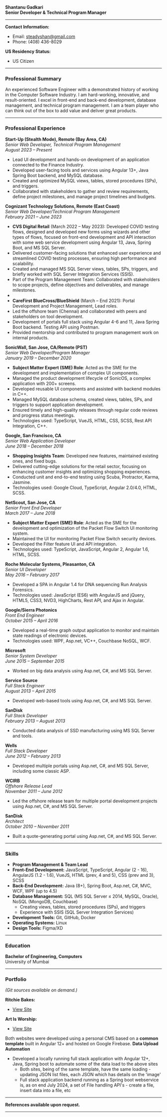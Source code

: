 

**Shantanu Gadkari**  
**Senior Developer & Technical Program Manager**

---

**Contact Information:**  
- Email: steadyshan@gmail.com  
- Phone: (408) 436-8029

**US Residency Status:**  
- US Citizen

---

### **Professional Summary**

An experienced Software Engineer with a demonstrated history of working in the Computer Software Industry. I am hard-working, innovative, and result-oriented. I excel in front-end and back-end development, database management, and technical program management. I am a team player who can think out of the box to add value and deliver great products.

---

### **Professional Experience**

**Start-Up (Stealth Mode), Remote (Bay Area, CA)**  
*Senior Web Developer, Technical Program Management*  
*August 2023 – Present*

- Lead UI development and hands-on development of an application connected to the Finance Industry.
- Developed user-facing tools and services using Angular 13+, Java Spring Boot backend, and MySQL database.
- Created and optimized MySQL views, tables, stored procedures (SPs), and triggers.
- Collaborated with stakeholders to gather and review requirements, define project milestones, and manage project timelines and budgets.

**Cognizant Technology Solutions, Remote (East Coast)**  
*Senior Web Developer/Technical Program Management*  
*February 2021 – June 2023*

-    **CVS Digital Retail** (March 2022 – May 2023): Developed COVID testing flows, designed and developed new forms using wizards and other types of flows, focused on front-end development and API interaction with some web service development using Angular 13, Java, Spring Boot, and MS SQL Server.
- Delivered customer-facing solutions that enhanced user experience and streamlined COVID testing processes, ensuring high performance and scalability.
- Created and managed MS SQL Server views, tables, SPs, triggers, and briefly worked with SQL Server Integration Services (SSIS).
- Part of the Program Management Team: Collaborated with stakeholders to scope projects, define objectives and deliverables, and manage milestones.
-  
-    **CareFirst BlueCross/BlueShield**  (March  – End 2021): Portal Development and Project Management, Lead roles.
- Led the offshore team (Chennai) and collaborated with peers and stakeholders on tool development.
- Development of portals full stack using Angular 4-6 and 11, Java Spring Boot backend. Testing API using Postman.
- Provided mentorship and contributed to program management work on internal products.

**SonicWall, San Jose, CA/Remote (PST)**  
*Senior Web Developer/Program Manager*  
*January 2019 – December 2020*

- **Subject Matter Expert (SME) Role**: Acted as the SME for the development and implementation of complex UI components.
- Managed the product development lifecycle of SonicOS, a complex application with 200+ screens.
- Developed reusable UI components and assisted with backend modules in C++.
- Managed MySQL database schema, created views, tables, SPs, and triggers to support application development.
- Ensured timely and high-quality releases through regular code reviews and progress status meetings.
- Technologies used: TypeScript, VueJS, HTML, CSS, SCSS, Rest API Integration, C++.

**Google, San Francisco, CA**  
*Senior Web Application Developer*  
*June 2018 – December 2018*

- **Shopping Insights Team**: Developed new features, maintained existing ones, and fixed bugs.
- Delivered cutting-edge solutions for the retail sector, focusing on enhancing customer insights and optimizing shopping experiences.
- Conducted unit and end-to-end testing using Scuba, Protractor, Karma, Jasmine.
- Technologies used: Google Cloud, TypeScript, Angular 2.0/4.0, HTML, SCSS.

**NetScout, San Jose, CA**  
*Senior Front End Developer*  
*March 2017 – June 2018*

- **Subject Matter Expert (SME) Role**: Acted as the SME for the development and optimization of the Packet Flow Switch UI monitoring system.
- Maintained the UI for monitoring Packet Flow Switch security devices.
- Developed the Filter feature UI and API integration.
- Technologies used: TypeScript, JavaScript, Angular 2, Angular 1.6, HTML, SCSS.

**Roche Molecular Systems, Pleasanton, CA**  
*Senior UI Developer*  
*May 2016 – February 2017*

- Developed a SPA in Angular 1.4 for DNA sequencing Run Analysis Forensics.
- Technologies used: JavaScript (ES6) with AngularJS and jQuery, HTML5, CSS3, NVD3, HighCharts, Rest API, and Ajax in Angular.

**Google/Sierra Photonics**  
*Front End Engineer*  
*October 2015 – April 2016*

- Developed a real-time graph output application to monitor and maintain state readings of electronic devices.
- Technologies used: WPF, Asp.net, VC++, Couchbase NoSQL, WCF.

**Microsoft**  
*Senior System Developer*  
*June 2015 – September 2015*

- Worked on big data analysis using Asp.net, C#, and MS SQL Server.

**Service Source**  
*Full Stack Engineer*  
*August 2013 – April 2015*

- Developed web-based tools using Asp.net, C#, and MS SQL Server.

**SanDisk**  
*Full Stack Developer*  
*February 2013 – August 2013*

- Conducted data analysis of SSD manufacturing using MS SQL Server and tools.

**Wells**  
*Full Stack Developer*  
*June 2012 – February 2013*

- Developed multiple portals using Asp.net, C#, and MS SQL Server, including some classic ASP.

**WCIRB**  
*Offshore Release Lead*  
*November 2011 – June 2012*

- Led the offshore release team for multiple portal development projects using Asp.net, C#, and MS SQL Server.

**SanDisk**  
*Architect*  
*October 2010 – November 2011*

- Built a quote-generating portal using Asp.net, C#, and MS SQL Server.

---

### **Skills**

- **Program Management & Team Lead**
- **Front-End Development:** JavaScript, TypeScript, Angular (2 - 16), AngularJS (1.2 - 1.6), VueJS, HTML (prev, 4 and 5), CSS (prev and 3), SCSS
- **Back-End Development:** Java (8+), Spring Boot, Asp.net, C#, MVC, WCF, WPF (up to 4.5)
- **Database Management:** SQL (MS SQL Server ≤ 2014, MySQL, Oracle), NoSQL (MongoDB, Couchbase)
  - Creating views, tables, stored procedures (SPs), and triggers
  - Experience with SSIS (SQL Server Integration Services)
- **Development Tools:** Git, GitHub, Docker
- **Operating Systems:** Linux
- **Design Tools:** Figma/XD

---

### **Education**

**Bachelor of Engineering, Computers**  
University of Mumbai

---

### **Portfolio**
*(Git sources available on demand.)*

**Ritchie Bakes:**  
- [View Site](https://ritchie-bakes.web.app/view/top-level)

**Art Is Worship:**  
- [View Site](https://art-is-worship.web.app/home)

Both websites were developed using a personal CMS based on a **common template** built in Angular 12+ and hosted on Google Firebase. 
**Data Upload Automation** 
- Developed a locally running full stack application with Angular 12+, Java, Spring boot to automate some of the data load to the above sites
  - Both sites, being of the same template, have the same loading - updating JSON list files, each JSON which has details on the 'image'
  - Full stack application backend running as a Spring boot webservice is, as on end July 2024, a set of File handling API's - create a file, insert data into a file, etc

---

**References available upon request.**

---
